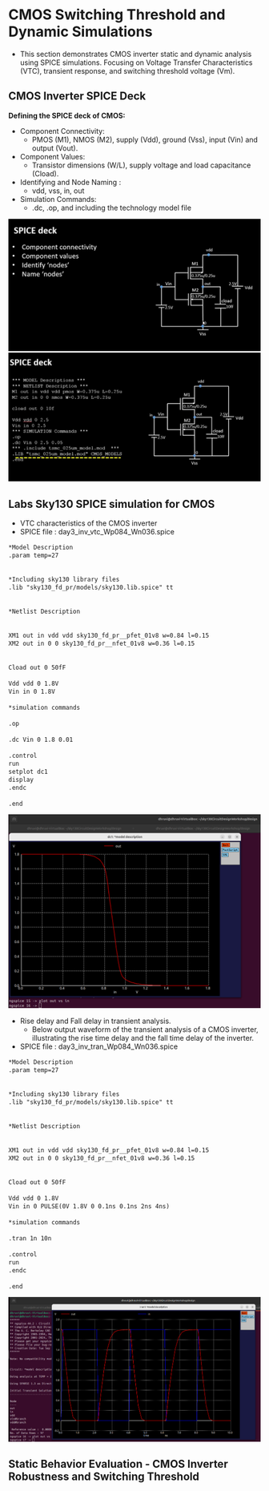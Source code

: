 # CMOS Switching Threshold and Dynamic Simulations
- This section demonstrates CMOS inverter static and dynamic analysis using SPICE simulations. Focusing on Voltage Transfer Characteristics (VTC), transient response, and switching threshold voltage (Vm).

## CMOS Inverter SPICE Deck 

**Defining the SPICE deck of CMOS:**  
- Component Connectivity:
    * PMOS (M1), NMOS (M2), supply (Vdd), ground (Vss), input (Vin) and output (Vout).
- Component Values:
   * Transistor dimensions (W/L), supply voltage and load capacitance (Cload). 
- Identifying and Node Naming :
    * vdd, vss, in, out
- Simulation Commands:
    * .dc, .op, and including the technology model file   
      
![img1](https://github.com/Dhruvid98/SFAL-VSD-SoC-Design/blob/main/Day%2016/Images/SPICE%20Deck/img1.png)
![img2](https://github.com/Dhruvid98/SFAL-VSD-SoC-Design/blob/main/Day%2016/Images/SPICE%20Deck/img2.png)  

## Labs Sky130 SPICE simulation for CMOS
* VTC characteristics of the CMOS inverter
* SPICE file : day3_inv_vtc_Wp084_Wn036.spice

```
*Model Description
.param temp=27


*Including sky130 library files
.lib "sky130_fd_pr/models/sky130.lib.spice" tt


*Netlist Description


XM1 out in vdd vdd sky130_fd_pr__pfet_01v8 w=0.84 l=0.15
XM2 out in 0 0 sky130_fd_pr__nfet_01v8 w=0.36 l=0.15


Cload out 0 50fF

Vdd vdd 0 1.8V
Vin in 0 1.8V

*simulation commands

.op

.dc Vin 0 1.8 0.01

.control
run
setplot dc1
display
.endc

.end
```

![img3](https://github.com/Dhruvid98/SFAL-VSD-SoC-Design/blob/main/Day%2016/Images/SPICE%20Deck/img3.png)  

* Rise delay and Fall delay in transient analysis. 
   - Below output waveform of the transient analysis of a CMOS inverter, illustrating the rise time delay and the fall time delay of the inverter. 
* SPICE file : day3_inv_tran_Wp084_Wn036.spice

```
*Model Description
.param temp=27


*Including sky130 library files
.lib "sky130_fd_pr/models/sky130.lib.spice" tt


*Netlist Description


XM1 out in vdd vdd sky130_fd_pr__pfet_01v8 w=0.84 l=0.15
XM2 out in 0 0 sky130_fd_pr__nfet_01v8 w=0.36 l=0.15


Cload out 0 50fF

Vdd vdd 0 1.8V
Vin in 0 PULSE(0V 1.8V 0 0.1ns 0.1ns 2ns 4ns)

*simulation commands

.tran 1n 10n

.control
run
.endc

.end
```

![img4](https://github.com/Dhruvid98/SFAL-VSD-SoC-Design/blob/main/Day%2016/Images/SPICE%20Deck/img4.png)  

## Static Behavior Evaluation - CMOS Inverter Robustness and Switching Threshold
